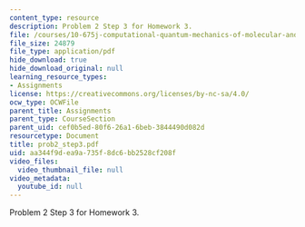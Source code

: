 ```yaml
---
content_type: resource
description: Problem 2 Step 3 for Homework 3.
file: /courses/10-675j-computational-quantum-mechanics-of-molecular-and-extended-systems-fall-2004/aa344f9dea9a735f8dc6bb2528cf208f_prob2_step3.pdf
file_size: 24879
file_type: application/pdf
hide_download: true
hide_download_original: null
learning_resource_types:
- Assignments
license: https://creativecommons.org/licenses/by-nc-sa/4.0/
ocw_type: OCWFile
parent_title: Assignments
parent_type: CourseSection
parent_uid: cef0b5ed-80f6-26a1-6beb-3844490d082d
resourcetype: Document
title: prob2_step3.pdf
uid: aa344f9d-ea9a-735f-8dc6-bb2528cf208f
video_files:
  video_thumbnail_file: null
video_metadata:
  youtube_id: null
---
```

Problem 2 Step 3 for Homework 3.